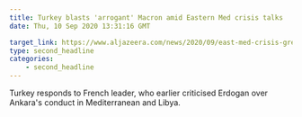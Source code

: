 ```yaml
---
title: Turkey blasts 'arrogant' Macron amid Eastern Med crisis talks
date: Thu, 10 Sep 2020 13:31:16 GMT

target_link: https://www.aljazeera.com/news/2020/09/east-med-crisis-greek-pm-raises-sanctions-threat-turkey-200910065201275.html
type: second_headline
categories:
    - second_headline
---
```

Turkey responds to French leader, who earlier criticised Erdogan over Ankara's conduct in Mediterranean and Libya. 
